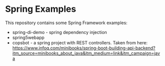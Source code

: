 # Spring Examples
This repository contains some Spring Framework examples:

- spring-di-demo - spring dependency injection
- spring5webapp
- copsbot - a spring project with REST controllers. Taken from here: https://www.infoq.com/minibooks/spring-boot-building-api-backend?itm_source=minibooks_about_java&itm_medium=link&itm_campaign=java
